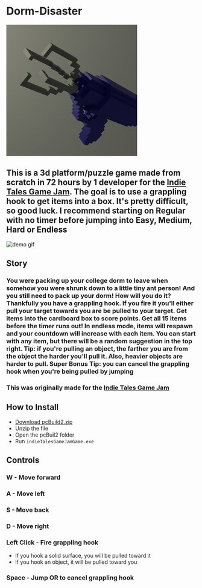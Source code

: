 # Dorm-Disaster
![logo](dormDisasterLogo.png)

## This is a 3d platform/puzzle game made from scratch in 72 hours by 1 developer for the [Indie Tales Game Jam](https://itch.io/jam/indie-tales-jam/rate/1122188). The goal is to use a grappling hook to get items into a box. It's pretty difficult, so good luck. I recommend starting on Regular with no timer before jumping into Easy, Medium, Hard or Endless

![demo gif](DormDisasterDemo.gif)

## Story
### You were packing up your college dorm to leave when somehow you were shrunk down to a little tiny ant person! And you still need to pack up your dorm! How will you do it? Thankfully you have a grappling hook. If you fire it you'll either pull your target towards you are be pulled to your target. Get items into the cardboard box to score points. Get all 15 items before the timer runs out! In endless mode, items will respawn and your countdown will increase with each item. You can start with any item, but there will be a random suggestion in the top right. Tip: if you're pulling an object, the farther you are from the object the harder you'll pull it. Also, heavier objects are harder to pull. Super Bonus Tip: you can cancel the grappling hook when you're being pulled by jumping

### This was originally made for the [Indie Tales Game Jam](https://itch.io/jam/indie-tales-jam/rate/1122188)

## How to Install
* [Download pcBuild2.zip](https://github.com/Stephen-Schuster/Dorm-Disaster/raw/main/pcBuild2.zip)
* Unzip the file
* Open the pcBuil2 folder
* Run `indieTalesGameJamGame.exe`

## Controls
### W - Move forward
### A - Move left
### S - Move back
### D - Move right
### Left Click - Fire grappling hook
* If you hook a solid surface, you will be pulled toward it
* If you hook an object, it will be pulled toward you
### Space - Jump OR to cancel grappling hook
